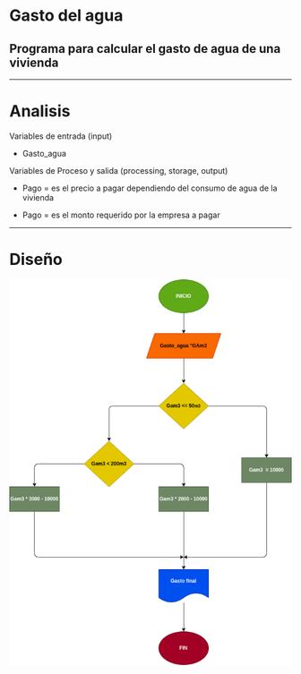 # Gasto del agua
## Programa para calcular el gasto de agua de una vivienda

---

# Analisis

Variables de entrada (input)

- Gasto_agua

Variables de Proceso y salida (processing, storage, output)

- Pago = es el precio a pagar dependiendo del consumo de agua de la vivienda

- Pago = es el monto requerido por la empresa a pagar

---

# Diseño

![Diagrama de flujo](Diagrama.png)